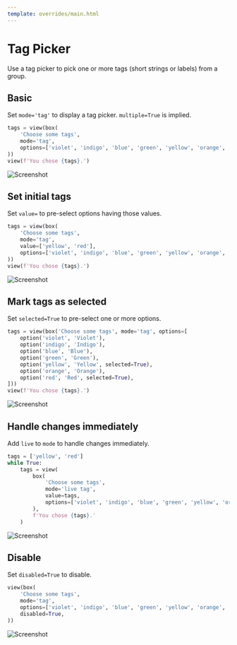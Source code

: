 ```yaml
---
template: overrides/main.html
---
```

# Tag Picker

Use a tag picker to pick one or more tags (short strings or labels) from a group.

## Basic

Set `mode='tag'` to display a tag picker. `multiple=True` is implied.


```py
tags = view(box(
    'Choose some tags',
    mode='tag',
    options=['violet', 'indigo', 'blue', 'green', 'yellow', 'orange', 'red']
))
view(f'You chose {tags}.')
```


![Screenshot](assets/screenshots/tag_picker_basic.png)


## Set initial tags

Set `value=` to pre-select options having those values.


```py
tags = view(box(
    'Choose some tags',
    mode='tag',
    value=['yellow', 'red'],
    options=['violet', 'indigo', 'blue', 'green', 'yellow', 'orange', 'red']
))
view(f'You chose {tags}.')
```


![Screenshot](assets/screenshots/tag_picker_value.png)


## Mark tags as selected

Set `selected=True` to pre-select one or more options.


```py
tags = view(box('Choose some tags', mode='tag', options=[
    option('violet', 'Violet'),
    option('indigo', 'Indigo'),
    option('blue', 'Blue'),
    option('green', 'Green'),
    option('yellow', 'Yellow', selected=True),
    option('orange', 'Orange'),
    option('red', 'Red', selected=True),
]))
view(f'You chose {tags}.')
```


![Screenshot](assets/screenshots/tag_picker_selected.png)


## Handle changes immediately

Add `live` to `mode` to handle changes immediately.


```py
tags = ['yellow', 'red']
while True:
    tags = view(
        box(
            'Choose some tags',
            mode='live tag',
            value=tags,
            options=['violet', 'indigo', 'blue', 'green', 'yellow', 'orange', 'red'],
        ),
        f'You chose {tags}.'
    )
```


![Screenshot](assets/screenshots/tag_picker_live.png)


## Disable

Set `disabled=True` to disable.


```py
view(box(
    'Choose some tags',
    mode='tag',
    options=['violet', 'indigo', 'blue', 'green', 'yellow', 'orange', 'red'],
    disabled=True,
))
```


![Screenshot](assets/screenshots/tag_picker_disable.png)
